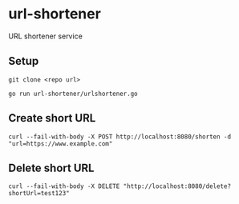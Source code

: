 # url-shortener
URL shortener service

## Setup
```
git clone <repo url>

go run url-shortener/urlshortener.go
```

## Create short URL
`curl --fail-with-body -X POST http://localhost:8080/shorten -d "url=https://www.example.com"`

## Delete short URL
`curl --fail-with-body -X DELETE "http://localhost:8080/delete?shortUrl=test123"`
